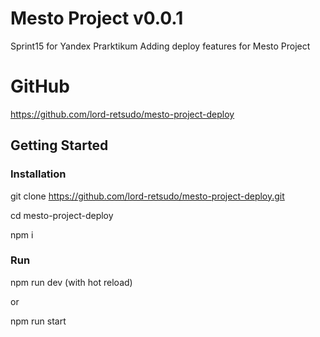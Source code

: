 # Mesto Project v0.0.1
Sprint15 for Yandex Prarktikum
Adding deploy features for Mesto Project

# GitHub
<https://github.com/lord-retsudo/mesto-project-deploy>

## Getting Started

### Installation 

git clone https://github.com/lord-retsudo/mesto-project-deploy.git

cd mesto-project-deploy

npm i 

### Run

npm run dev (with hot reload)

or

npm run start

